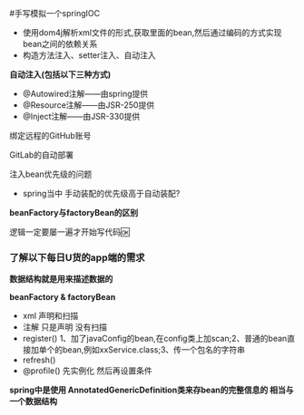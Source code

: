 #手写模拟一个springIOC

- 使用dom4j解析xml文件的形式,获取里面的bean,然后通过编码的方式实现bean之间的依赖关系
- 构造方法注入、setter注入、自动注入

**自动注入(包括以下三种方式)**
- @Autowired注解——由spring提供
- @Resource注解——由JSR-250提供
- @Inject注解——由JSR-330提供

绑定远程的GitHub账号

GitLab的自动部署

注入bean优先级的问题
- spring当中 手动装配的优先级高于自动装配?

**beanFactory与factoryBean的区别**

逻辑一定要屡一遍才开始写代码🆗

### 了解以下每日U货的app端的需求

**数据结构就是用来描述数据的**

**beanFactory  &  factoryBean**

- xml 声明和扫描
- 注解 只是声明 没有扫描
- register() 1、加了javaConfig的bean,在config类上加scan;2、普通的bean直接加单个的bean,例如xxService.class;3、传一个包名的字符串
- refresh()
- @profile() 先实例化 然后再设置条件

**spring中是使用 AnnotatedGenericDefinition类来存bean的完整信息的 相当与一个数据结构**
